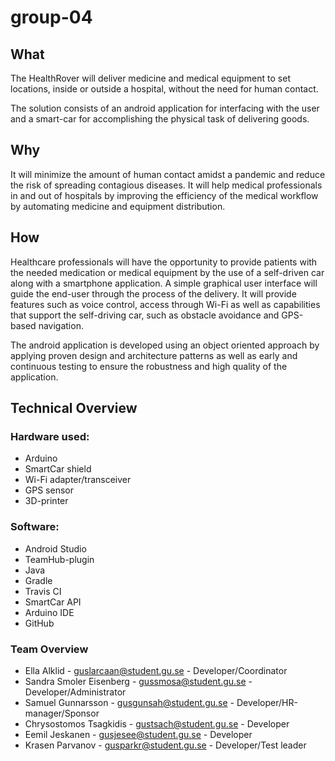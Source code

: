 # group-04
## What
The HealthRover will deliver medicine and medical equipment to set locations, inside or outside a hospital, without the need for human contact. 

The solution consists of an android application for interfacing with the user and a smart-car for accomplishing the physical task of delivering  goods.

## Why
It will minimize the amount of human contact amidst a pandemic and reduce the risk of spreading contagious diseases. It will help medical professionals in and out of hospitals by improving the efficiency of the medical workflow by automating medicine and equipment distribution.

## How
Healthcare professionals will have the opportunity to provide patients with the needed medication or medical equipment  by the use of a self-driven car along with a smartphone application. A simple graphical user interface will guide the end-user through the process of the delivery. It will provide features such as voice control, access through Wi-Fi as well as capabilities that support the self-driving car, such as obstacle avoidance and GPS-based navigation.

The android application is developed using an object oriented approach by applying proven design and architecture patterns as well as early and continuous testing to ensure the robustness and high quality of the application. 

## Technical Overview

### Hardware used:
- Arduino
- SmartCar shield
- Wi-Fi adapter/transceiver 
- GPS sensor
- 3D-printer

 
### Software:
- Android Studio
- TeamHub-plugin
- Java
- Gradle
- Travis CI
- SmartCar API
- Arduino IDE
- GitHub

 
### Team Overview
- Ella Alklid - guslarcaan@student.gu.se - Developer/Coordinator
- Sandra Smoler Eisenberg - gussmosa@student.gu.se - Developer/Administrator
- Samuel Gunnarsson - gusgunsah@student.gu.se - Developer/HR-manager/Sponsor 
- Chrysostomos Tsagkidis - gustsach@student.gu.se - Developer
- Eemil Jeskanen - gusjesee@student.gu.se - Developer
- Krasen Parvanov - gusparkr@student.gu.se - Developer/Test leader
